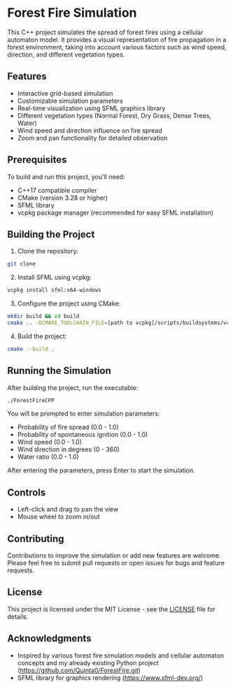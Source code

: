 # Forest Fire Simulation

This C++ project simulates the spread of forest fires using a cellular automaton model. It provides a visual representation of fire propagation in a forest environment, taking into account various factors such as wind speed, direction, and different vegetation types.

## Features

- Interactive grid-based simulation
- Customizable simulation parameters
- Real-time visualization using SFML graphics library
- Different vegetation types (Normal Forest, Dry Grass, Dense Trees, Water)
- Wind speed and direction influence on fire spread
- Zoom and pan functionality for detailed observation

## Prerequisites

To build and run this project, you'll need:

- C++17 compatible compiler
- CMake (version 3.28 or higher)
- SFML library
- vcpkg package manager (recommended for easy SFML installation)

## Building the Project

1. Clone the repository:
```bash
git clone
```
2. Install SFML using vcpkg:
```bash
vcpkg install sfml:x64-windows
```
3. Configure the project using CMake:
```bash
mkdir build && cd build
cmake .. -DCMAKE_TOOLCHAIN_FILE=[path to vcpkg]/scripts/buildsystems/vcpkg.cmake
```
4. Build the project:
```bash
cmake --build .
```

## Running the Simulation

After building the project, run the executable:
    
```bash
./ForestFireCPP
```

You will be prompted to enter simulation parameters:

- Probability of fire spread (0.0 - 1.0)
- Probability of spontaneous ignition (0.0 - 1.0)
- Wind speed (0.0 - 1.0)
- Wind direction in degrees (0 - 360)
- Water ratio (0.0 - 1.0)

After entering the parameters, press Enter to start the simulation.

## Controls

- Left-click and drag to pan the view
- Mouse wheel to zoom in/out

## Contributing

Contributions to improve the simulation or add new features are welcome. Please feel free to submit pull requests or open issues for bugs and feature requests.

## License

This project is licensed under the MIT License - see the [LICENSE](LICENSE) file for details.

## Acknowledgments

- Inspired by various forest fire simulation models and cellular automaton concepts and my already existing Python project (https://github.com/Quinta0/ForestFire.git)
- SFML library for graphics rendering (https://www.sfml-dev.org/)